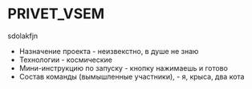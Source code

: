 # PRIVET_VSEM
sdolakfjn

- Назначение проекта - неизвекстно, в душе не знаю
- Технологии - космические
- Мини-инструкцию по запуску -  кнопку нажимаешь и готово 
- Состав команды (вымышленные участники), -  я, крыса, два кота 
